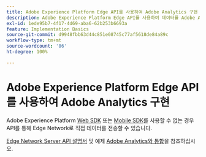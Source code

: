 ```yaml
---
title: Adobe Experience Platform Edge API를 사용하여 Adobe Analytics 구현
description: Adobe Experience Platform Edge API를 사용하여 데이터를 Adobe Analytics로 전송합니다.
exl-id: 1ede95b7-4f17-4d69-aba6-62b253b6693a
feature: Implementation Basics
source-git-commit: d9948fbb63d44c851e08745c77af5618de84a89c
workflow-type: tm+mt
source-wordcount: '86'
ht-degree: 100%

---
```


# Adobe Experience Platform Edge API를 사용하여 Adobe Analytics 구현

Adobe Experience Platform [Web SDK](../web-sdk/overview.md) 또는 [Mobile SDK](../mobile-sdk/overview.md)를 사용할 수 없는 경우 API를 통해 Edge Network로 직접 데이터를 전송할 수 있습니다.

[Edge Network Server API 설명서](https://experienceleague.adobe.com/docs/experience-platform/edge-network-server-api/overview.html?lang=ko-KR) 및 예제 [Adobe Analytics와 통합](https://experienceleague.adobe.com/docs/experience-platform/edge-network-server-api/interacting-other-adobe-solutions/interacting-adobe-analytics.html?lang=ko-KR)을 참조하십시오.
